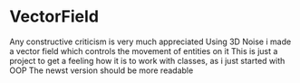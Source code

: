 # VectorField
Any constructive criticism is very much appreciated
Using 3D Noise i made a vector field which controls the movement of entities on it
This is just a project to get a feeling how it is to work with classes, as i just started with OOP
The newst version should be more readable
